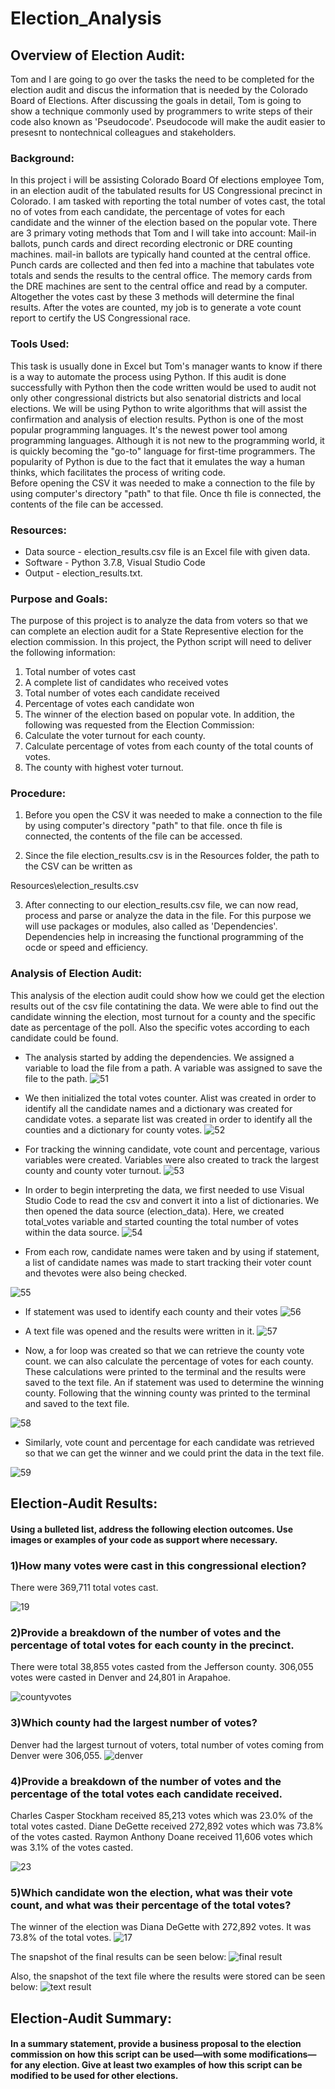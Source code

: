 # Election_Analysis

## Overview of Election Audit: 
Tom and I are going to go over the tasks the need to be completed for the election audit and discus the information that is needed by the Colorado Board of Elections. After discussing the goals in detail, Tom is going to show a technique commonly used by programmers to write steps of their code also known as 'Pseudocode'. Pseudocode will make the audit easier to presesnt to nontechnical colleagues and stakeholders.

### Background:
In this project i will be assisting Colorado Board Of elections employee Tom, in an election audit of the tabulated results for US Congressional precinct in Colorado. I am tasked with reporting the total number of votes cast, the total no of votes from each candidate, the percentage of votes for each candidate and the winner of the election based on the popular vote. There are 3 primary voting methods that Tom and I will take into account: Mail-in ballots, punch cards and direct recording electronic or DRE counting machines. mail-in ballots are typically hand counted at the central office. Punch cards are collected and then fed into a machine that tabulates vote totals and sends the results to the central office. The memory cards from the DRE machines are sent to the central office and read by a computer. Altogether the votes cast by these 3 methods will determine the final results. After the votes are counted, my job is to generate a vote count report to certify the US Congressional race.

### Tools Used:

This task is usually done in Excel but Tom's manager wants to know if there is a way to automate the process using Python. If this audit is done successfully with Python then the code written would be used to audit not only other congressional districts but also senatorial districts and local elections. We will be using Python to write algorithms that will assist the confirmation and analysis of election results. Python is one of the most popular programming languages. It's the newest power tool among programming languages. Although it is not new to the programming world, it is quickly becoming the "go-to" language for first-time programmers. The popularity of Python is due to the fact that it emulates the way a human thinks, which facilitates the process of writing code.  
Before opening the CSV it was needed to make a connection to the file by using computer's directory "path" to that file. Once th file is connected, the contents of the file can be accessed. 


### Resources:

- Data source - election_results.csv file is an Excel file with given data.
- Software - Python 3.7.8, Visual Studio Code
- Output - election_results.txt.
        

### Purpose and Goals:
The purpose of this project is to analyze the data from voters so that we can complete an election audit for a State Representive election for the election commission.
In this project, the Python script will need to deliver the following information:
1. Total number of votes cast
2. A complete list of candidates who received votes
3. Total number of votes each candidate received
4. Percentage of votes each candidate won
5. The winner of the election based on popular vote.
In addition, the following was requested from the Election Commission:
6. Calculate the voter turnout for each county.
7. Calculate percentage of votes from each county of the total counts of votes.
8. The county with highest voter turnout.

### Procedure:
1) Before you open the CSV it was needed to make a connection to the file by using computer's directory "path" to that file. once th file is connected, the contents of the file can be accessed. 

2) Since the file election_results.csv is in the Resources folder, the path to the CSV can be written as

Resources\election_results.csv

3) After connecting to our election_results.csv file, we can now read, process and parse or analyze the data in the file. For this purpose we will use packages or modules, also called as 'Dependencies'. Dependencies help in increasing the functional programming of the ocde or speed and efficiency.

### Analysis of Election Audit:
This analysis of the election audit could show how we could get the election results out of the csv file contatining the data. We were able to find out the candidate winning the election, most turnout for a county and the specific date as percentage of the poll. Also the specific votes according to each candidate could be found.

- The analysis started by adding the dependencies. We assigned a variable to load the file from a path. A variable was assigned to save the file to the path.
![51](https://user-images.githubusercontent.com/23488019/141694921-a8ee6051-09f7-414b-8e06-d1a7ddd09ffe.PNG)

- We then initialized the total votes counter. Alist was created in order to identify all the candidate names and a dictionary was created for candidate votes. a separate list was created in order to identify all the counties and a dictionary for county votes.
![52](https://user-images.githubusercontent.com/23488019/141695078-0ec78cb3-b9a3-45d8-b8d1-0c26a1cbbccd.PNG)

- For tracking the winning candidate, vote count and percentage, various variables were created. Variables were also created to track the largest county and county voter turnout.
![53](https://user-images.githubusercontent.com/23488019/141695144-5693fc11-9a2f-4eb6-b13b-ecae57baa481.PNG)

- In order to begin interpreting the data, we first needed to use Visual Studio Code to read the csv and convert it into a list of dictionaries. We then opened the data source (election_data). Here, we created total_votes variable and started counting the total number of votes within the data source.
![54](https://user-images.githubusercontent.com/23488019/141695225-77a5dd2b-1d2d-41c8-91fb-c6b29665ff03.PNG)

- From each row, candidate names were taken and by using if statement, a list of candidate names was made to start tracking their voter count and thevotes were also being checked.

![55](https://user-images.githubusercontent.com/23488019/141695338-301278ae-8e97-49b0-a6e8-be1e80ef35a5.PNG)

- If statement was used to identify each county and their votes
![56](https://user-images.githubusercontent.com/23488019/141695424-12bfaf58-7bd3-46f8-bcce-5a72541e5032.PNG)

- A text file was opened and the results were written in it.
![57](https://user-images.githubusercontent.com/23488019/141695461-1f97639e-b046-40f2-9af0-fe8f3d94884e.PNG)

- Now, a for loop was created so that we can retrieve the county vote count. we can also calculate the percentage of votes for each county. These calculations were printed to the terminal and the results were saved to the text file. An if statement was  used to determine the winning county. Following that the winning county was printed to the terminal and saved to the text file.

![58](https://user-images.githubusercontent.com/23488019/141695566-154af2b9-ee51-4ee6-b082-a332c072b36d.PNG)

- Similarly, vote count and percentage for each candidate was retrieved so that we can get the winner and we could print the data in the text file.

![59](https://user-images.githubusercontent.com/23488019/141695632-0bdbf1e2-768a-41d7-bec3-a0b7fdd4764f.PNG)


## Election-Audit Results: 
#### Using a bulleted list, address the following election outcomes. Use images or examples of your code as support where necessary.

### 1)How many votes were cast in this congressional election?
There were 369,711 total votes cast.

![19](https://user-images.githubusercontent.com/23488019/141694453-f16edc87-7e5b-4cde-9edf-271a990f5010.PNG)

### 2)Provide a breakdown of the number of votes and the percentage of total votes for each county in the precinct.
There were total 38,855 votes casted from the Jefferson county. 306,055 votes were casted in Denver and 24,801 in Arapahoe.

![countyvotes](https://user-images.githubusercontent.com/23488019/141695992-30197e14-458d-4404-95e4-1b353f1d2e31.PNG)


### 3)Which county had the largest number of votes?
Denver had the largest turnout of voters, total number of votes coming from Denver were 306,055. 
![denver](https://user-images.githubusercontent.com/23488019/141696002-f688e567-e8a3-494b-87ed-f74a957d7903.PNG)

### 4)Provide a breakdown of the number of votes and the percentage of the total votes each candidate received.
Charles Casper Stockham received 85,213 votes which was 23.0% of the total votes casted. Diane DeGette received 272,892 votes which was 73.8% of the votes casted. Raymon Anthony Doane received 11,606 votes which was 3.1% of the votes casted.

![23](https://user-images.githubusercontent.com/23488019/141694871-a82d8258-7cf0-4a53-bbf2-7ac728f759a0.PNG)

### 5)Which candidate won the election, what was their vote count, and what was their percentage of the total votes?
The winner of the election was Diana DeGette with 272,892 votes. It was 73.8% of the total votes.
![17](https://user-images.githubusercontent.com/23488019/141694514-e0d28e83-549e-4541-87c1-969fc54895df.PNG)

The snapshot of the final results can be seen below:
![final result](https://user-images.githubusercontent.com/23488019/141695981-a936f24d-a73d-42f8-a5b7-f6b98eef9da8.PNG)

Also, the snapshot of the text file where the results were stored can be seen below:
![text result](https://user-images.githubusercontent.com/23488019/141696071-5a89d65a-0a2e-4937-977e-5f231ecb9c61.PNG)

## Election-Audit Summary: 
#### In a summary statement, provide a business proposal to the election commission on how this script can be used—with some modifications—for any election. Give at least two examples of how this script can be modified to be used for other elections.





















